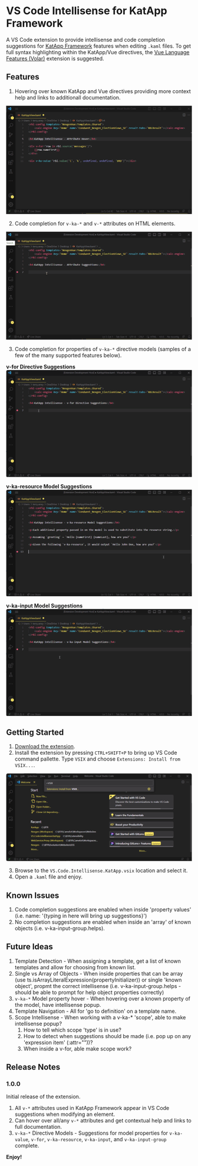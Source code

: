 # VS Code Intellisense for KatApp Framework

A VS Code extension to provide intellisense and code completion suggestions for [KatApp Framework](https://github.com/terryaney/Documentation.Nexgen/blob/main/KatApp.md) features when editing `.kaml` files.  To get full syntax highlighting within the KatApp/Vue directives, the [Vue Language Features (Volar)](https://marketplace.visualstudio.com/items?itemName=Vue.volar) extension is suggested.

## Features

1. Hovering over known KatApp and Vue directives providing more context help and links to additionall documentation.

![VS Code Intellisense](images/AttributeHover.gif)

2. Code completion for `v-ka-*` and `v-*` attributes on HTML elements.

![VS Code Intellisense](images/AttributeSuggestions.gif)

3. Code completion for properties of `v-ka-*` directive models (samples of a few of the many supported features below).

**v-for Directive Suggestions**
![VS Code Intellisense](images/vfor.gif)

**v-ka-resource Model Suggestions**
![VS Code Intellisense](images/ResourceModel.gif)

**v-ka-input Model Suggestions**
![VS Code Intellisense](images/InputModel.gif)

## Getting Started

1. [Download the extension](https://github.com/terryaney/Extensibility.VS.Code.Intellisense.KatApp/raw/main/VS.Code.Intellisense.KatApp.vsix).
1. Install the extension by pressing `CTRL+SHIFT+P` to bring up VS Code command pallette.  Type `VSIX` and choose `Extensions: Install from VSIX...`.

![Install from VSIX](images/install.png)

3. Browse to the `VS.Code.Intellisense.KatApp.vsix` location and select it.
4. Open a `.kaml` file and enjoy.

## Known Issues

1. Code completion suggestions are enabled when inside 'property values' (i.e. name: '{typing in here will bring up suggestions}')
1. No completion suggestions are enabled when inside an 'array' of known objects (i.e. v-ka-input-group.helps).

## Future Ideas

1. Template Detection - When assigning a template, get a list of known templates and allow for choosing from known list.
1. Single vs Array of Objects - When inside properties that can be array (use ts.isArrayLiteralExpression(propertyInitializer)) or single 'known object', propmt the correct intellisense (i.e. v-ka-input-group.helps - should be able to prompt for help object properties correctly)
1. `v-ka-*` Model property hover - When hovering over a known property of the model, have intellisense popup.
1. Template Navigation - All for 'go to definition' on a template name.
1. Scope Intellisense - When working with a v-ka-* 'scope', able to make intellisense popup? 
    1. How to tell which scope 'type' is in use?
    1. How to detect when suggestions should be made (i.e. pop up on any 'expression item' (:attr=""))?
    1. When inside a v-for, able make scope work?

## Release Notes

### 1.0.0

Initial release of the extension.

1. All `v-*` attributes used in KatApp Framework appear in VS Code suggestions when modifying an element.
1. Can hover over all/any `v-*` attributes and get contextual help and links to full documentation.
1. `v-ka-*` Directive Models - Suggestions for model properties for `v-ka-value`, `v-for`, `v-ka-resource`, `v-ka-input`, and `v-ka-input-group` complete.

**Enjoy!**
